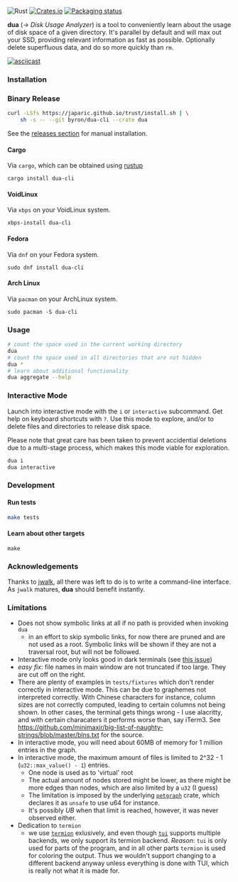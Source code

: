 ![Rust](https://github.com/Byron/dua-cli/workflows/Rust/badge.svg)
[![Crates.io](https://img.shields.io/crates/v/dua-cli.svg)](https://crates.io/crates/dua-cli)
[![Packaging status](https://repology.org/badge/tiny-repos/dua-cli.svg)](https://repology.org/project/dua-cli/badges)

**dua** (-> _Disk Usage Analyzer_) is a tool to conveniently learn about the usage of disk space of a given directory. It's parallel by default and will max out your SSD, providing relevant information as fast as possible. Optionally delete superfluous data, and do so more quickly than `rm`.

[![asciicast](https://asciinema.org/a/316444.svg)](https://asciinema.org/a/316444)

### Installation

### Binary Release

```sh
curl -LSfs https://japaric.github.io/trust/install.sh | \
    sh -s -- --git byron/dua-cli --crate dua
```

See the [releases section][releases] for manual installation.

[releases]: https://github.com/Byron/dua-cli/releases

#### Cargo
Via `cargo`, which can be obtained using [rustup][rustup]

```
cargo install dua-cli
```

#### VoidLinux
Via `xbps` on your VoidLinux system.

```
xbps-install dua-cli
```

#### Fedora
Via `dnf` on your Fedora system.

```
sudo dnf install dua-cli
```

#### Arch Linux
Via `pacman` on your ArchLinux system.

```
sudo pacman -S dua-cli
```

### Usage

```bash
# count the space used in the current working directory
dua
# count the space used in all directories that are not hidden
dua *
# learn about additional functionality
dua aggregate --help
```

### Interactive Mode

Launch into interactive mode with the `i` or `interactive` subcommand. Get help on keyboard
shortcuts with `?`.
Use this mode to explore, and/or to delete files and directories to release disk space.

Please note that great care has been taken to prevent accidential deletions due to a multi-stage
process, which makes this mode viable for exploration.

```bash
dua i
dua interactive
```

### Development

#### Run tests

```bash
make tests
```

#### Learn about other targets

```
make
```

### Acknowledgements

Thanks to [jwalk][jwalk], all there was left to do is to write a command-line interface. As `jwalk` matures, **dua** should benefit instantly.

### Limitations

* Does not show symbolic links at all if no path is provided when invoking `dua`
  * in an effort to skip symbolic links, for now there are pruned and are not used as a root. Symbolic links will be shown if they
    are not a traversal root, but will not be followed.
* Interactive mode only looks good in dark terminals (see [this issue](https://github.com/Byron/dua-cli/issues/13))
* _easy fix_: file names in main window are not truncated if too large. They are cut off on the right.
* There are plenty of examples in `tests/fixtures` which don't render correctly in interactive mode.
  This can be due to graphemes not interpreted correctly. With Chinese characters for instance,
  column sizes are not correctly computed, leading to certain columns not being shown.
  In other cases, the terminal gets things wrong - I use alacritty, and with certain characaters it
  performs worse than, say iTerm3.
  See https://github.com/minimaxir/big-list-of-naughty-strings/blob/master/blns.txt for the source.
* In interactive mode, you will need about 60MB of memory for 1 million entries in the graph.
* In interactive mode, the maximum amount of files is limited to 2^32 - 1 (`u32::max_value() - 1`) entries.
  * One node is used as to 'virtual' root
  * The actual amount of nodes stored might be lower, as there might be more edges than nodes, which are also limited by a `u32` (I guess)
  * The limitation is imposed by the underlying [`petgraph`][petgraph] crate, which declares it as `unsafe` to use u64 for instance.
  * It's possibly *UB* when that limit is reached, however, it was never observed either.
* Dedication to `termion`
  * we use [`termion`][termion] exlusively, and even though [`tui`][tui] supports multiple backends, we only support its termion backend. _Reason_: `tui` is only used for parts of the program, and in all other parts `termion` is used for coloring the output. Thus we wouldn't support changing to a different backend anyway unless everything is done with TUI, which is really not what it is made for.


[petgraph]: https://crates.io/crates/petgraph
[rustup]: https://rustup.rs/
[jwalk]: https://crates.io/crates/jwalk
[termion]: https://crates.io/crates/termion
[tui]: https://github.com/fdehau/tui-rs

